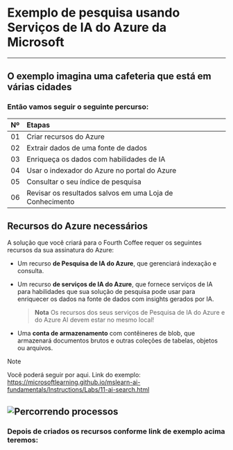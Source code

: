 # Exemplo de pesquisa usando Serviços de IA do Azure da Microsoft
---

## O exemplo imagina uma cafeteria que está em várias cidades


### Então vamos seguir o seguinte percurso:

<table>
  <thead>
    <tr align="left">
      <th>Nº</th>
      <th>Etapas</th>
    </tr>
  </thead>
  <tbody align="left">
    <tr>
      <td>01</td>
      <td>Criar recursos do Azure</td>
    </tr>
    <tr>
      <td>02</td>
      <td>Extrair dados de uma fonte de dados</td>
    </tr>
    <tr>
      <td>03</td>
      <td>Enriqueça os dados com habilidades de IA</td>  
    </tr>
    <tr>
      <td>04</td>
      <td>Usar o indexador do Azure no portal do Azure</td>    
    </tr>
    <tr>
      <td>05</td>
      <td>Consultar o seu índice de pesquisa</td>    
    </tr>
    <tr>
      <td>06</td>
      <td>Revisar os resultados salvos em uma Loja de Conhecimento</td>    
    </tr>
  </tbody>
</table>


Recursos do Azure necessários
---

A solução que você criará para o Fourth Coffee requer os seguintes recursos da sua assinatura do Azure:

*   Um recurso **de Pesquisa de IA do Azure**, que gerenciará indexação e consulta.
*   Um recurso **de serviços de IA do Azure**, que fornece serviços de IA para habilidades que sua solução de pesquisa pode usar para enriquecer os dados na fonte de dados com insights gerados por IA.
    
    > **Nota** Os recursos dos seus serviços de Pesquisa de IA do Azure e do Azure AI devem estar no mesmo local!
    
*   Uma **conta de armazenamento** com contêineres de blob, que armazenará documentos brutos e outras coleções de tabelas, objetos ou arquivos.


> [!NOTE]   
> Você poderá seguir por aqui.
> Link do exemplo: https://microsoftlearning.github.io/mslearn-ai-fundamentals/Instructions/Labs/11-ai-search.html

![Percorrendo processos](https://img.shields.io/badge/Percorrendo%20os%20processos:-E94D5F?style=for-the-badge)
---

### Depois de criados os recursos conforme link de exemplo acima teremos:


